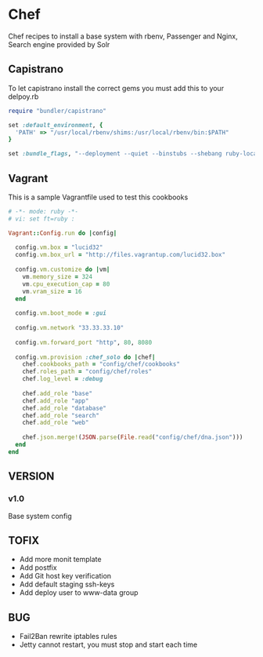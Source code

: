 # Chef

Chef recipes to install a base system with rbenv, Passenger and Nginx, Search engine provided by Solr


## Capistrano

To let capistrano install the correct gems you must add this to your delpoy.rb

``` ruby
require "bundler/capistrano"

set :default_environment, {
  'PATH' => "/usr/local/rbenv/shims:/usr/local/rbenv/bin:$PATH"
}

set :bundle_flags, "--deployment --quiet --binstubs --shebang ruby-local-exec"
```

## Vagrant

This is a sample Vagrantfile used to test this cookbooks

``` ruby
# -*- mode: ruby -*-
# vi: set ft=ruby :

Vagrant::Config.run do |config|
  
  config.vm.box = "lucid32"
  config.vm.box_url = "http://files.vagrantup.com/lucid32.box"
  
  config.vm.customize do |vm|
    vm.memory_size = 324
    vm.cpu_execution_cap = 80
    vm.vram_size = 16
  end
  
  config.vm.boot_mode = :gui
  
  config.vm.network "33.33.33.10"
  
  config.vm.forward_port "http", 80, 8080
  
  config.vm.provision :chef_solo do |chef|
    chef.cookbooks_path = "config/chef/cookbooks"
    chef.roles_path = "config/chef/roles"
    chef.log_level = :debug
    
    chef.add_role "base"
    chef.add_role "app"
    chef.add_role "database"
    chef.add_role "search"
    chef.add_role "web"
    
    chef.json.merge!(JSON.parse(File.read("config/chef/dna.json")))
  end
end
```

## VERSION

### v1.0

Base system config

## TOFIX

* Add more monit template
* Add postfix
* Add Git host key verification
* Add default staging ssh-keys
* Add deploy user to www-data group

## BUG

* Fail2Ban rewrite iptables rules
* Jetty cannot restart, you must stop and start each time

